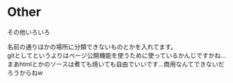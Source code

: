 # Other
その他いろいろ

名前の通りほかの場所に分類できないものとかを入れてます。  
gitとしてというよりはページ公開機能を使うために使っているかんじですかね...  
まあhtmlとかのソースは煮ても焼いても自由でいいです...商用なんてできないだろうからねw
